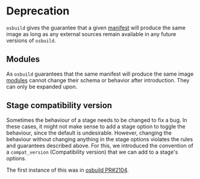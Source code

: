 # Deprecation

`osbuild` gives the guarantee that a given [manifest](./manifest.md) will produce the same image as long as any external sources remain available in any future versions of `osbuild`.

## Modules

As `osbuild` guarantees that the same manifest will produce the same image [modules](./modules/index.md) cannot change their schema or behavior after introduction. They can only be expanded upon.

## Stage compatibility version

Sometimes the behaviour of a stage needs to be changed to fix a bug.  In these cases, it might not make sense to add a stage option to toggle the behaviour, since the default is undesirable.  However, changing the behaviour without changing anything in the stage options violates the rules and guarantees described above.  For this, we introduced the convention of a `compat_version` (Compatibility version) that we can add to a stage's options.

The first instance of this was in [osbuild PR#2104](https://github.com/osbuild/osbuild/pull/2104).
